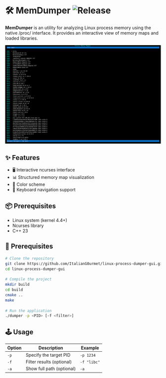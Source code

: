 # 🛠️ MemDumper ![Release](https://img.shields.io/badge/Status-Release-green)

**MemDumper** is an utility for analyzing Linux process memory using the native /proc/ interface. It provides an interactive view of memory maps and loaded libraries.

![Screenshot](screenshot.png)

## ✨ Features
- 🖥️ Interactive ncurses interface
- 📊 Structured memory map visualization
- 🎨 Color scheme
- 📁 Keyboard navigation support

## 📦 Prerequisites
- Linux system (kernel 4.4+)
- Ncurses library
- C++ 23

## 🚀 Prerequisites
```bash
# Clone the repository
git clone https://github.com/ItalianG0urmet/linux-process-dumper-gui.git
cd linux-process-dumper-gui

# Compile the project
mkdir build
cd build
cmake ..
make

# Run the application
./dumper -p <PID> [-f <filter>]
```
## 🕹️ Usage
| Option  | Description                | 	Example                 |
|---------|----------------------------|--------------------------|
| `-p`    | 	Specify the target PID    | `-p 1234`               |
| `-f`    |   Filter results (optional) | `-f "libc"`             |
| `-a`    |   Show full path (optional) | `-a`                    |
